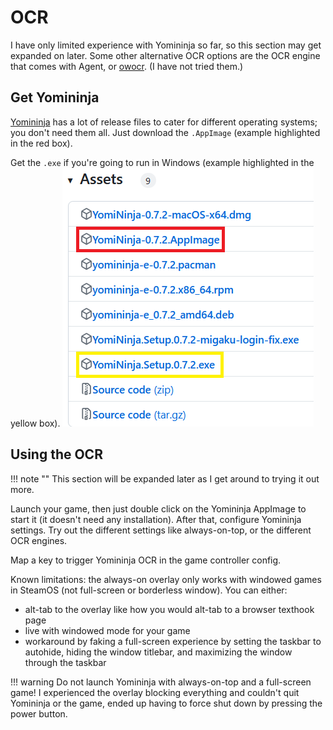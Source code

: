 # OCR

I have only limited experience with Yomininja so far, so this section may get expanded on later.
Some other alternative OCR options are the OCR engine that comes with Agent, or [owocr](https://github.com/AuroraWright/owocr). (I have not tried them.)

## Get Yomininja

[Yomininja](https://github.com/matt-m-o/YomiNinja) has a lot of release files to cater for different operating systems; you don't need them all. Just download the `.AppImage` (example highlighted in the red box).

Get the `.exe` if you're going to run in Windows (example highlighted in the yellow box).
![Yomininja executable](./img/Yomininja_files.png "Yomininja executable")

## Using the OCR

!!! note ""
    This section will be expanded later as I get around to trying it out more.

Launch your game, then just double click on the Yomininja AppImage to start it (it doesn't need any installation).
After that, configure Yomininja settings. Try out the different settings like always-on-top, or the different OCR engines.

Map a key to trigger Yomininja OCR in the game controller config.

Known limitations: the always-on overlay only works with windowed games in SteamOS (not full-screen or borderless window). You can either:

- alt-tab to the overlay like how you would alt-tab to a browser texthook page
- live with windowed mode for your game
- workaround by faking a full-screen experience by setting the taskbar to autohide, hiding the window titlebar, and maximizing the window through the taskbar

!!! warning
    Do not launch Yomininja with always-on-top and a full-screen game! I experienced the overlay blocking everything and couldn't quit Yomininja or the game, ended up having to force shut down by pressing the power button.
